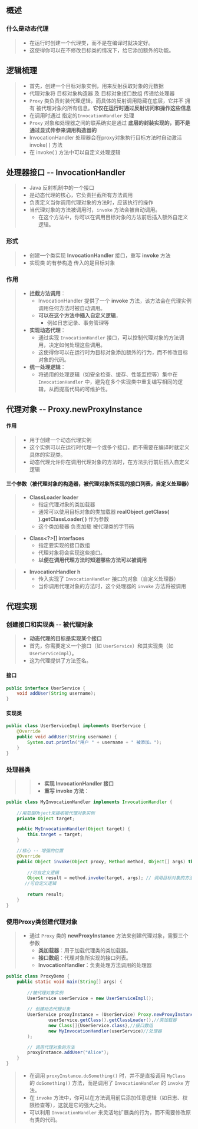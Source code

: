 ## 概述

### 什么是动态代理

> - 在运行时创建一个代理类，而不是在编译时就决定好。
> - 这使得你可以在不修改目标类的情况下，给它添加额外的功能。



## 逻辑梳理

> - 首先，创建一个目标对象实例，用来反射获取对象的元数据
> - 代理对象将 目标对象构造器 及 目标对象接口数组   传递给处理器
> - `Proxy` 类负责封装代理逻辑，而具体的反射调用隐藏在底层，它并不 拥有 被代理对象的所有信息。**它仅在运行时通过反射访问和操作这些信息**
> - 在调用时通过 指定的`InvocationHandler` 处理
> - `Proxy` 对象和处理器之间的联系确实是通过   **底层的封装实现的，而不是通过显式传参来调用构造器的**
> - InvocationHandler 处理器会在proxy对象执行目标方法时自动激活 invoke( ) 方法
> - 在 invoke( ) 方法中可以自定义处理逻辑



## 处理器接口 -- InvocationHandler

> - Java 反射机制中的一个接口
> - 是动态代理的核心，它负责拦截所有方法调用
> - 负责定义当你调用代理对象的方法时，应该执行的操作
> - 当代理对象的方法被调用时，`invoke` 方法会被自动调用。
>   - 在这个方法中，你可以在调用目标对象的方法前后插入额外自定义逻辑。

### 形式

> - 创建一个类实现  **InvocationHandler**  接口，重写 **invoke** 方法
> - 实现类 的有参构造 传入的是目标对象

### 作用

> - **拦截方法调用**：
>   - InvocationHandler  提供了一个  **invoke**  方法，该方法会在代理实例调用任何方法时被自动调用。
>   - **可以在这个方法中插入自定义逻辑**，
>     - 例如日志记录、事务管理等
> - **实现动态代理**：
>   - 通过实现 `InvocationHandler` 接口，可以控制代理对象的方法调用，决定如何处理这些调用。
>   - 这使得你可以在运行时为目标对象添加额外的行为，而不修改目标对象的代码。
> - **统一处理逻辑**：
>   - 将通用的处理逻辑（如安全检查、缓存、性能监控等）集中在 `InvocationHandler` 中，避免在多个实现类中重复编写相同的逻辑，从而提高代码的可维护性。



## 代理对象 -- Proxy.newProxyInstance

#### 作用

> - 用于创建一个动态代理实例
> - 这个实例可以在运行时代理一个或多个接口，而不需要在编译时就定义具体的实现类。
> - 动态代理允许你在调用代理对象的方法时，在方法执行前后插入自定义逻辑

#### 三个参数（被代理对象的构造器，被代理对象所实现的接口列表，自定义处理器）

> - **ClassLoader loader**
>   - 指定代理对象的类加载器
>   - 通常可以使用目标对象的类加载器 **realObject.getClass( ).getClassLoader( )** 作为参数
>   - 这个类加载器 负责加载 被代理类的字节码

> - **Class<?>[] interfaces**
>   - 指定要实现的接口数组
>   - 代理对象将会实现这些接口。
>   - **以便在调用代理方法时知道哪些方法可以被调用**

> - **InvocationHandler h**
>   - 传入实现了 `InvocationHandler` 接口的对象（自定义处理器）
>   - 当你调用代理对象的方法时，这个处理器的 `invoke` 方法将被调用



## 代理实现

### 创建接口和实现类  --  被代理对象

> - **动态代理的目标是实现某个接口**
> - 首先，你需要定义一个接口（如 `UserService`）和其实现类（如 `UserServiceImpl`）。
> - 这为代理提供了方法签名。

#### 接口

```java
public interface UserService {
    void addUser(String username);
}
```

#### 实现类

```java
public class UserServiceImpl implements UserService {
    @Override
    public void addUser(String username) {
        System.out.println("用户 " + username + " 被添加。");
    }
}
```



### 处理器类

> > - **实现 InvocationHandler 接口**
> > - **重写 invoke 方法**：

```java
public class MyInvocationHandler implements InvocationHandler {
    
    //用范型Object来接收被代理对象实例
    private Object target;

    public MyInvocationHandler(Object target) {
        this.target = target;
    }

    //核心 -- 增强的位置
    @Override
    public Object invoke(Object proxy, Method method, Object[] args) throws Throwable {//三个参数：代理对象，目标方法，目标方法的参数
        
        //可自定义逻辑
        Object result = method.invoke(target, args); // 调用目标对象的方法 -- 调用target对象的method方法，参数为args
       //可自定义逻辑
        
        return result;
    }
}
```



### 使用Proxy类创建代理对象

> - 通过 `Proxy` 类的  **newProxyInstance**  方法来创建代理对象，需要三个参数
>   - **类加载器**：用于加载代理类的类加载器。
>   - **接口数组**：代理对象所实现的接口列表。
>   - **InvocationHandler**：负责处理方法调用的处理器

```java
public class ProxyDemo {
    public static void main(String[] args) {
        
        //被代理对象实例
        UserService userService = new UserServiceImpl();
        
        // 创建动态代理对象
        UserService proxyInstance = (UserService) Proxy.newProxyInstance(
                userService.getClass().getClassLoader(),//类加载器
                new Class[]{UserService.class},//接口数组
                new MyInvocationHandler(userService)//处理器
        );

        // 调用代理对象的方法
        proxyInstance.addUser("Alice");
    }
}
```



> - 在调用 `proxyInstance.doSomething()` 时，并不是直接调用 `MyClass` 的 `doSomething()` 方法，而是调用了 `InvocationHandler` 的 `invoke` 方法。
> - 在 `invoke` 方法中，你可以在方法调用前后添加任意逻辑（如日志、权限检查等），这就是它的强大之处。
> - 可以利用 `InvocationHandler` 来灵活地扩展类的行为，而不需要修改原有类的代码。































































